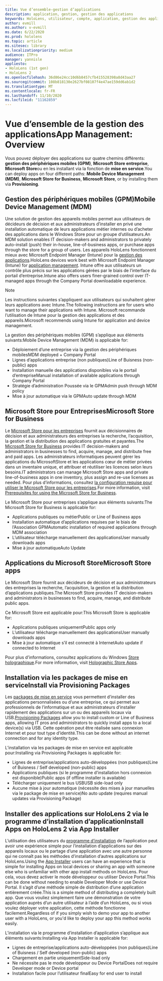 ```yaml
---
title: Vue d’ensemble-gestion d’applications
description: application, gestion, gestion des applications
keywords: HoloLens, utilisateur, compte, application, gestion des applications,
author: evmill
ms.author: v-evmill
ms.date: 6/22/2020
ms.prod: hololens
ms.topic: article
ms.sitesec: library
ms.localizationpriority: medium
audience: ITPro
manager: yannisle
appliesto:
- HoloLens (1st gen)
- HoloLens 2
ms.openlocfilehash: 36d86e24cc10d6b8457cfb415528398a8d43aa27
ms.sourcegitcommit: 108b818130e2627bf08107f4e47ae159dd6ab1d2
ms.translationtype: MT
ms.contentlocale: fr-FR
ms.lasthandoff: 11/10/2020
ms.locfileid: "11162859"
---
```

# <span data-ttu-id="cfe72-104">Vue d’ensemble de la gestion des applications</span><span class="sxs-lookup"><span data-stu-id="cfe72-104">App Management: Overview</span></span>

<span data-ttu-id="cfe72-105">Vous pouvez déployer des applications sur quatre chemins différents: **gestion des périphériques mobiles (GPM)**, **Microsoft Store entreprise**, **Microsoft Store**ou en les installant via la fonction de **mise en service**.</span><span class="sxs-lookup"><span data-stu-id="cfe72-105">You can deploy apps on four different paths: **Mobile Device Management (MDM)**, **Microsoft Store for Business**, **Microsoft Store**, or by installing them via **Provisioning**.</span></span> 

## <span data-ttu-id="cfe72-106">Gestion des périphériques mobiles (GPM)</span><span class="sxs-lookup"><span data-stu-id="cfe72-106">Mobile Device Management (MDM)</span></span>

<span data-ttu-id="cfe72-107">Une solution de gestion des appareils mobiles permet aux utilisateurs de décideurs de décision et aux administrateurs d’installer en privé une installation automatique de leurs applications métier internes ou d’acheter des applications dans le Windows Store pour un groupe d’utilisateurs.</span><span class="sxs-lookup"><span data-stu-id="cfe72-107">An MDM solution enables IT decision-makers and administrators to privately auto-install (push) their in-house, line-of-business apps, or purchase apps through the store for a group of users.</span></span> <span data-ttu-id="cfe72-108">Les appareils HoloLens fonctionnent mieux avec Microsoft Endpoint Manager (Intune) pour la [gestion des applications](app-deploy-intune.md).</span><span class="sxs-lookup"><span data-stu-id="cfe72-108">HoloLens devices work best with Microsoft Endpoint Manager (Intune) for [application management](app-deploy-intune.md).</span></span> <span data-ttu-id="cfe72-109">Intune offre aux utilisateurs un contrôle plus précis sur les applications gérées par le biais de l’interface du portail d’entreprise.</span><span class="sxs-lookup"><span data-stu-id="cfe72-109">Intune also offers users finer-grained control over IT-managed apps through the Company Portal downloadable experience.</span></span>

> [!NOTE] 
> <span data-ttu-id="cfe72-110">Les instructions suivantes s’appliquent aux utilisateurs qui souhaitent gérer leurs applications avec Intune.</span><span class="sxs-lookup"><span data-stu-id="cfe72-110">The following instructions are for users who want to manage their applications with Intune.</span></span> <span data-ttu-id="cfe72-111">Microsoft recommande l’utilisation de Intune pour la gestion des applications et des appareils.</span><span class="sxs-lookup"><span data-stu-id="cfe72-111">Microsoft recommends using Intune for application and device management.</span></span>
    
<span data-ttu-id="cfe72-112">La gestion des périphériques mobiles (GPM) s’applique aux éléments suivants:</span><span class="sxs-lookup"><span data-stu-id="cfe72-112">Mobile Device Management (MDM) is applicable for:</span></span> 
* <span data-ttu-id="cfe72-113">Déploiement d’une entreprise via la gestion des périphériques mobiles</span><span class="sxs-lookup"><span data-stu-id="cfe72-113">MDM deployed + Company Portal</span></span> 
* <span data-ttu-id="cfe72-114">Lignes d’applications entreprise (non publiques)</span><span class="sxs-lookup"><span data-stu-id="cfe72-114">Line of Buisness (non-public) apps</span></span>
* <span data-ttu-id="cfe72-115">Installation manuelle des applications disponibles via le portail d’entreprise</span><span class="sxs-lookup"><span data-stu-id="cfe72-115">Manual installation of available applications through Company Portal</span></span>
* <span data-ttu-id="cfe72-116">Stratégie d’administration Poussée via le GPM</span><span class="sxs-lookup"><span data-stu-id="cfe72-116">Admin push through MDM policy</span></span>
* <span data-ttu-id="cfe72-117">Mise à jour automatique via le GPM</span><span class="sxs-lookup"><span data-stu-id="cfe72-117">Auto update through MDM</span></span>

## <span data-ttu-id="cfe72-118">Microsoft Store pour Entreprises</span><span class="sxs-lookup"><span data-stu-id="cfe72-118">Microsoft Store for Business</span></span>

<span data-ttu-id="cfe72-119">Le [Microsoft Store pour les entreprises](app-deploy-store-business.md) fournit aux décisionnaires de décision et aux administrateurs des entreprises la recherche, l’acquisition, la gestion et la distribution des applications gratuites et payantes.</span><span class="sxs-lookup"><span data-stu-id="cfe72-119">The [Microsoft Store for Business](app-deploy-store-business.md) provides IT decision-makers and administrators in businesses to find, acquire, manage, and distribute free and paid apps.</span></span> <span data-ttu-id="cfe72-120">Les administrateurs informatiques peuvent gérer les applications du MicrosoftStore et les applications cœur de métier privées dans un inventaire unique, et attribuer et réutiliser les licences selon leurs besoins.</span><span class="sxs-lookup"><span data-stu-id="cfe72-120">IT administrators can manage Microsoft Store apps and private line-of-business apps in one inventory, plus assign and re-use licenses as needed.</span></span> <span data-ttu-id="cfe72-121">Pour plus d’informations, consultez [la configuration requise pour utiliser le Microsoft Store pour les entreprises](https://docs.microsoft.com/microsoft-store/prerequisites-microsoft-store-for-business).</span><span class="sxs-lookup"><span data-stu-id="cfe72-121">For more information, visit [Prerequisites for using the Microsoft Store for Business](https://docs.microsoft.com/microsoft-store/prerequisites-microsoft-store-for-business).</span></span>
    
<span data-ttu-id="cfe72-122">Le Microsoft Store pour entreprises s’applique aux éléments suivants:</span><span class="sxs-lookup"><span data-stu-id="cfe72-122">The Microsoft Store for Business is applicable for:</span></span> 
* <span data-ttu-id="cfe72-123">Applications publiques ou métier</span><span class="sxs-lookup"><span data-stu-id="cfe72-123">Public or Line of Business apps</span></span>
* <span data-ttu-id="cfe72-124">Installation automatique d’applications requises par le biais de l’Association GPM</span><span class="sxs-lookup"><span data-stu-id="cfe72-124">Automatic installation of required applications through MDM association</span></span>
* <span data-ttu-id="cfe72-125">L’utilisateur télécharge manuellement des applications</span><span class="sxs-lookup"><span data-stu-id="cfe72-125">User manually downloads apps</span></span>
* <span data-ttu-id="cfe72-126">Mise à jour automatique</span><span class="sxs-lookup"><span data-stu-id="cfe72-126">Auto Update</span></span>

## <span data-ttu-id="cfe72-127">Applications du Microsoft Store</span><span class="sxs-lookup"><span data-stu-id="cfe72-127">Microsoft Store apps</span></span>

<span data-ttu-id="cfe72-128">Le Microsoft Store fournit aux décideurs de décision et aux administrateurs des entreprises la recherche, l’acquisition, la gestion et la distribution d’applications publiques.</span><span class="sxs-lookup"><span data-stu-id="cfe72-128">The Microsoft Store provides IT decision-makers and administrators in businesses to find, acquire, manage, and distribute public apps.</span></span>
    
<span data-ttu-id="cfe72-129">Ce Microsoft Store est applicable pour:</span><span class="sxs-lookup"><span data-stu-id="cfe72-129">This Microsoft Store is applicable for:</span></span> 
* <span data-ttu-id="cfe72-130">Applications publiques uniquement</span><span class="sxs-lookup"><span data-stu-id="cfe72-130">Public apps only</span></span>
* <span data-ttu-id="cfe72-131">L’utilisateur télécharge manuellement des applications</span><span class="sxs-lookup"><span data-stu-id="cfe72-131">User manually downloads apps</span></span>
* <span data-ttu-id="cfe72-132">Mise à jour automatique s’il est connecté à Internet</span><span class="sxs-lookup"><span data-stu-id="cfe72-132">Auto update if connected to Internet</span></span>

<span data-ttu-id="cfe72-133">Pour plus d’informations, consultez applications du Windows [Store holographique](https://docs.microsoft.com/hololens/holographic-store-apps).</span><span class="sxs-lookup"><span data-stu-id="cfe72-133">For more information, visit [Holographic Store Apps](https://docs.microsoft.com/hololens/holographic-store-apps).</span></span>

## <span data-ttu-id="cfe72-134">Installation via les packages de mise en service</span><span class="sxs-lookup"><span data-stu-id="cfe72-134">Install via Provisioning Packages</span></span>

<span data-ttu-id="cfe72-135">Les [packages de mise en service](app-deploy-provisioning-package.md) vous permettent d’installer des applications personnalisées ou d’une entreprise, ce qui permet aux professionnels de l’informatique et aux administrateurs d’installer rapidement des applications sur un ou des appareils locaux via USB.</span><span class="sxs-lookup"><span data-stu-id="cfe72-135">[Provisioning Packages](app-deploy-provisioning-package.md) allow you to install custom or Line of Business apps, allowing IT pros and administrators to quickly install apps to a local device(s) via USB.</span></span> <span data-ttu-id="cfe72-136">Cette opération peut être réalisée sans connexion Internet et pour tout type d’identité.</span><span class="sxs-lookup"><span data-stu-id="cfe72-136">This can be done without an internet connection and for any identity type.</span></span>
    
<span data-ttu-id="cfe72-137">L’installation via les packages de mise en service est applicable pour:</span><span class="sxs-lookup"><span data-stu-id="cfe72-137">Installing via Provisioning Packages is applicable for:</span></span> 
* <span data-ttu-id="cfe72-138">Lignes de entreprise/applications auto-développées (non publiques)</span><span class="sxs-lookup"><span data-stu-id="cfe72-138">Line of Buisness / Self developed (non-public) apps</span></span>
* <span data-ttu-id="cfe72-139">Applications publiques (si le programme d’installation hors connexion est disponible)</span><span class="sxs-lookup"><span data-stu-id="cfe72-139">Public apps (if offline installer is available)</span></span>
* <span data-ttu-id="cfe72-140">Télécharger uniquement le bus USB</span><span class="sxs-lookup"><span data-stu-id="cfe72-140">USB side-load only</span></span>
* <span data-ttu-id="cfe72-141">Aucune mise à jour automatique (nécessite des mises à jour manuelles via le package de mise en service)</span><span class="sxs-lookup"><span data-stu-id="cfe72-141">No auto update (requires manual updates via Provisioning Package)</span></span>

## <span data-ttu-id="cfe72-142">Installer des applications sur HoloLens 2 via le programme d’installation d’application</span><span class="sxs-lookup"><span data-stu-id="cfe72-142">Install Apps on HoloLens 2 via App Installer</span></span>
<span data-ttu-id="cfe72-143">L’utilisation des utilisateurs du [programme d’installation](app-deploy-app-installer.md) de l’application peut avoir une expérience simple pour l’installation d’applications sur des appareils locaux ou le partage d’une application avec une autre personne qui ne connaît pas les méthodes d’installation d’autres applications sur HoloLens.</span><span class="sxs-lookup"><span data-stu-id="cfe72-143">Using the [App Installer](app-deploy-app-installer.md) users can have an experience that is simple for installing Apps on local devices or sharing an app with someone else who is unfamiliar with other app install methods on HoloLens.</span></span> <span data-ttu-id="cfe72-144">Pour cela, vous devez activer le mode développeur ou utiliser Device Portal.</span><span class="sxs-lookup"><span data-stu-id="cfe72-144">This can be done without needing to enable Developer Mode or use Device Portal.</span></span> <span data-ttu-id="cfe72-145">Il s’agit d’une méthode simple de distribution d’une application entièrement créée.</span><span class="sxs-lookup"><span data-stu-id="cfe72-145">This is a simple method of distributing a completely built app.</span></span> <span data-ttu-id="cfe72-146">Que vous vouliez simplement faire une démonstration de votre application auprès d’un autre utilisateur à l’aide d’un HoloLens, ou si vous voulez déployer votre application, cette méthode fonctionne facilement.</span><span class="sxs-lookup"><span data-stu-id="cfe72-146">Regardless of if you simply wish to demo your app to another user with a HoloLens, or you'd like to deploy your app this method works easily.</span></span>

<span data-ttu-id="cfe72-147">L’installation via le programme d’installation d’application s’applique aux éléments suivants:</span><span class="sxs-lookup"><span data-stu-id="cfe72-147">Installing via App Installer is applicable for:</span></span> 
* <span data-ttu-id="cfe72-148">Lignes de entreprise/applications auto-développées (non publiques)</span><span class="sxs-lookup"><span data-stu-id="cfe72-148">Line of Buisness / Self developed (non-public) apps</span></span>
* <span data-ttu-id="cfe72-149">Chargement en partie uniquement</span><span class="sxs-lookup"><span data-stu-id="cfe72-149">Side-load only</span></span>
* <span data-ttu-id="cfe72-150">Ne nécessite pas le mode développeur ou Device Portal</span><span class="sxs-lookup"><span data-stu-id="cfe72-150">Does not require Developer mode or Device portal</span></span>
* <span data-ttu-id="cfe72-151">Installation facile pour l’utilisateur final</span><span class="sxs-lookup"><span data-stu-id="cfe72-151">Easy for end user to install</span></span>


